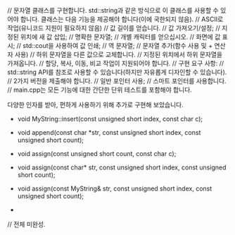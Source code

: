 // 문자열 클래스를 구현합니다. std::string과 같은 방식으로 이 클래스를 사용할 수 있어야 합니다. 클래스는 다음 기능을 제공해야 합니다(이에 국한되지 않음).
// ASCII로 작업(유니코드 지원이 필요하지 않음)
// 값 길이를 얻습니다.
// 값 가져오기/설정;
// 지정된 위치에 새 값 삽입;
// 명확한 문자열;
// 개별 캐릭터를 얻으십시오.
// 화면에 값 표시;
// std::cout을 사용하여 값 인쇄;
// 역 문자열;
// 문자열 추가(함수 사용 및 + 연산자 사용)
// 하위 문자열을 다른 값으로 교체합니다.
// 지정된 위치에서 하위 문자열을 가져옵니다.
// 할당, 복사, 이동, 비교 작업이 지원되어야 합니다.
// 구현 요구 사항:
// std::string API를 참조로 사용할 수 있습니다(하지만 자유롭게 디자인할 수 있습니다).
// 2가지 버전을 제출해야 합니다.
// 일반 포인터 사용;
// 스마트 포인터를 사용합니다.
// main.cpp는 모든 기능에 대한 간단한 단위 테스트를 포함해야 합니다.




다양한 인자를 받아, 편하게 사용하기 위해 추가로 구현해 보았습니다.
- void MyString::insert(const unsigned short index, const char c);

- void append(const char *str, const unsigned short index, const unsigned short count);

- void assign(const unsigned short count, const char c);

- void assign(const char* str, const unsigned short index, const unsigned short count);

- void assign(const MyString& str, const unsigned short index, const unsigned short count);

-

// 전체 미완성. 
